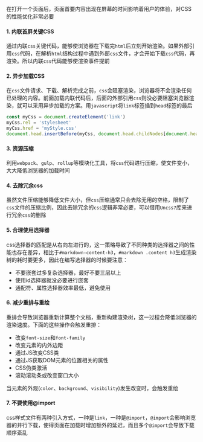 <!-- ---
title: CSS基础系列之性能优化
date: 2022-10-12
tags: CSS基础
set: CSSBase
--- -->

在打开一个页面后，页面首要内容出现在屏幕的时间影响着用户的体验，对CSS的性能优化非常必要
#### 1. 内联首屏关键CSS

通过内联`css`关键代码，能够使浏览器在下载完`html`后立刻开始渲染。如果外部引用`css`代码，在解析`html`结构过程中遇到外部`css`文件，才会开始下载`css`代码，再渲染。所以内联`css`代码能够使渲染事件提前

#### 2. 异步加载CSS

在`css`文件请求、下载、解析完成之前，`css`会阻塞渲染，浏览器将不会渲染任何已处理的内容。前面加载内联代码后，后面的外部引用`css`则没必要阻塞浏览器渲染，就可以采用异步加载的方案。用`javascript`将`link`标签插到`head`标签的最后

```javascript
const myCss = document.createElement('link')
myCss.rel = 'stylesheet'
myCss.href = 'myStyle.css'
document.head.insertBefore(myCss, document.head.childNodes[document.head.childNodes.length - 1].nextSibling)
```

#### 3. 资源压缩

利用`webpack`、`gulp`、`rollup`等模块化工具，将`css`代码进行压缩，使文件变小，大大降低浏览器的加载时间

#### 4. 去除冗余css

虽然文件压缩能够降低文件大小，但`css`压缩通常只会去除无用的空格，限制了`css`文件的压缩比例，因此去除冗余的`css`逻辑非常必要，可以借用`Uncss7`库来进行冗余`css`的删除

#### 5. 合理使用选择器

css选择器的匹配是从右向左进行的，这一策略导致了不同种类的选择器之间的性能也存在差异，相比于`#markdown-content-h3`，`#markdown .content h3`生成渲染树的耗时要更多，因此在编写选择器的时候要注意：

* 不要嵌套过多复杂选择器，最好不要三层以上
* 使用id选择器就没必要进行嵌套
* 通配符、属性选择器效率最低，避免使用

#### 6. 减少重排与重绘

重排会导致浏览器重新计算整个文档，重新构建渲染树，这一过程会降低浏览器的渲染速度。下面的这些操作会触发重排：
* 改变`font-size`和`font-family`
* 改变元素的内外边距
* 通过JS改变CSS类
* 通过JS获取DOM元素的位置相关的属性
* CSS伪类激活
* 滚动滚动条或改变窗口大小

当元素的外观(`color`、`background`、`visibility`)发生改变时，会触发重绘

#### 7. 不要使用@import

css样式文件有两种引入方式，一种是`link`，一种是`@import`，`@import`会影响浏览器的并行下载，使得页面在加载时增加额外的延迟，而且多个`@import`会导致下载顺序紊乱